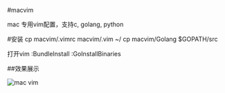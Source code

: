 #macvim

mac 专用vim配置，支持c, golang, python

#安装
cp macvim/.vimrc macvim/.vim ~/ 
cp macvim/Golang $GOPATH/src 

打开vim
:BundleInstall
:GoInstallBinaries

##效果展示

![mac vim](http://i4.tietuku.com/3556be472f2905a7.jpg "macvim")
